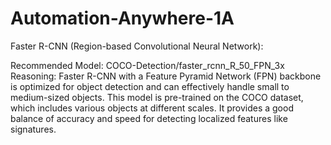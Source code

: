 # Automation-Anywhere-1A

Faster R-CNN (Region-based Convolutional Neural Network):

Recommended Model: COCO-Detection/faster_rcnn_R_50_FPN_3x
Reasoning: Faster R-CNN with a Feature Pyramid Network (FPN) backbone is optimized for object detection and can effectively handle small to medium-sized objects. This model is pre-trained on the COCO dataset, which includes various objects at different scales. It provides a good balance of accuracy and speed for detecting localized features like signatures.
